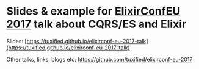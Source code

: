 # Slides &amp; example for [ElixirConfEU 2017](http://www.elixirconf.eu/) talk about CQRS/ES and Elixir

Slides: [https://tuxified.github.io/elixirconf-eu-2017-talk](https://tuxified.github.io/elixirconf-eu-2017-talk)

Other talks, links, blogs etc: https://github.com/tuxified/elixirconf-eu-2017
